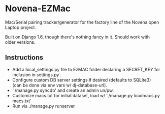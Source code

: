 Novena-EZMac
============

Mac/Serial pairing tracker/generator for the factory line of the Novena open Laptop project.

Built on Django 1.6, though there's nothing fancy in it. Should work with older versions.

Instructions
------------

- Add a local_settings.py file to EzMAC folder declaring a SECRET_KEY for inclusion in settings.py .
- Configure custom DB server settings if desired (defaults to SQLite3) (can be done via env vars w/ dj-database-url).
- './manage.py syncdb' and create an admin un/pw.
- Customize macs.txt for initial dataset, load w/ './manage.py loadmacs.py macs.txt' 
- Run via ./manage.py runserver
